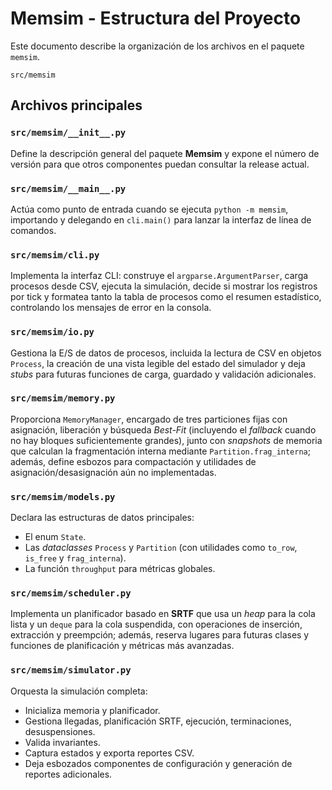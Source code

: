 # Memsim - Estructura del Proyecto

Este documento describe la organización de los archivos en el paquete `memsim`.

```
src/memsim
```

## Archivos principales

### `src/memsim/__init__.py`
Define la descripción general del paquete **Memsim** y expone el número de versión para que otros componentes puedan consultar la release actual.

### `src/memsim/__main__.py`
Actúa como punto de entrada cuando se ejecuta `python -m memsim`, importando y delegando en `cli.main()` para lanzar la interfaz de línea de comandos.

### `src/memsim/cli.py`
Implementa la interfaz CLI: construye el `argparse.ArgumentParser`, carga procesos desde CSV, ejecuta la simulación, decide si mostrar los registros por tick y formatea tanto la tabla de procesos como el resumen estadístico, controlando los mensajes de error en la consola.

### `src/memsim/io.py`
Gestiona la E/S de datos de procesos, incluida la lectura de CSV en objetos `Process`, la creación de una vista legible del estado del simulador y deja *stubs* para futuras funciones de carga, guardado y validación adicionales.

### `src/memsim/memory.py`
Proporciona `MemoryManager`, encargado de tres particiones fijas con asignación, liberación y búsqueda *Best-Fit* (incluyendo el *fallback* cuando no hay bloques suficientemente grandes), junto con *snapshots* de memoria que calculan la fragmentación interna mediante `Partition.frag_interna`; además, define esbozos para compactación y utilidades de asignación/desasignación aún no implementadas.

### `src/memsim/models.py`
Declara las estructuras de datos principales:
- El enum `State`.
- Las *dataclasses* `Process` y `Partition` (con utilidades como `to_row`, `is_free` y `frag_interna`).
- La función `throughput` para métricas globales.

### `src/memsim/scheduler.py`
Implementa un planificador basado en **SRTF** que usa un *heap* para la cola lista y un `deque` para la cola suspendida, con operaciones de inserción, extracción y preempción; además, reserva lugares para futuras clases y funciones de planificación y métricas más avanzadas.

### `src/memsim/simulator.py`
Orquesta la simulación completa:
- Inicializa memoria y planificador.
- Gestiona llegadas, planificación SRTF, ejecución, terminaciones, desuspensiones.
- Valida invariantes.
- Captura estados y exporta reportes CSV.
- Deja esbozados componentes de configuración y generación de reportes adicionales.
